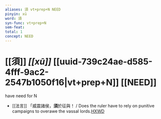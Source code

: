 ```yaml
---
aliases: 須 vt+prep+N NEED
pinyin: xū
word: 須
syn-func: vt+prep+N
sem-feat: 
total: 1
concept: NEED 
---
```

# [[須]] *[[xū]]*  [[uuid-739c24ae-d585-4fff-9ac2-2547b1050f16|vt+prep+N]] [[NEED]]
have need for N
 - [[法言]] 「威震諸侯，**須**於征與！ / Does the ruler have to rely on punitive campaigns to overawe the vassal lords.[HXWD](https://hxwd.org/textview.html?location=KR3a0009_tls_004-21a.29)